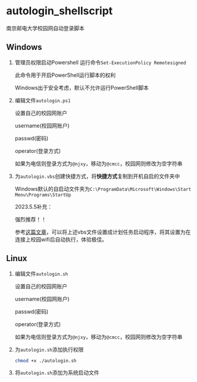 # autologin_shellscript

南京邮电大学校园网自动登录脚本

## Windows

1. 管理员权限启动Powershell
    运行命令`Set-ExecutionPolicy Remotesigned`

    此命令用于开启PowerShell运行脚本的权利

    Windows出于安全考虑，默认不允许运行PowerShell脚本

2. 编辑文件`autologin.ps1`

    设置自己的校园网账户

    username(校园网账户)

    passwd(密码)

    operator(登录方式)

    如果为电信则登录方式为`@njxy`，移动为`@cmcc`，校园网则修改为空字符串

3. 为`autologin.vbs`创建快捷方式，将**快捷方式**复制到开机自启的文件夹中

    Windows默认的自启动文件夹为`C:\ProgramData\Microsoft\Windows\Start Menu\Programs\StartUp`
    
    2023.5.5补充：

    强烈推荐！！
    
    参考[这篇文章](https://www.zhihu.com/question/50249683/answer/950791896)，可以将上述vbs文件设置成计划任务启动程序，将其设置为在连接上校园wifi后自动执行，体验极佳。

## Linux

1. 编辑文件`autologin.sh`

    设置自己的校园网账户

    username(校园网账户)

    passwd(密码)

    operator(登录方式)

    如果为电信则登录方式为`@njxy`，移动为`@cmcc`，校园网则修改为空字符串

2. 为`autologin.sh`添加执行权限

    ```bash
    chmod +x ./autologin.sh
    ```

3. 将`autologin.sh`添加为系统启动文件
